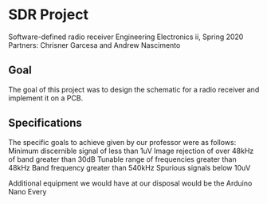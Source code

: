 # SDR Project
Software-defined radio receiver Engineering Electronics ii, Spring 2020
Partners: Chrisner Garcesa and Andrew Nascimento

## Goal
The goal of this project was to design the schematic for a radio receiver and implement it on a PCB.

## Specifications
The specific goals to achieve given by our professor were as follows:
	Minimum discernible signal of less than 1uV
	Image rejection of over 48kHz of band greater than 30dB
	Tunable range of frequencies greater than 48kHz
	Band frequency greater than 540kHz
	Spurious signals below 10uV

Additional equipment we would have at our disposal would be the Arduino Nano Every
